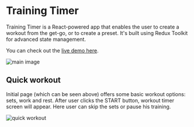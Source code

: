 # Training Timer

Training Timer is a React-powered app that enables the user to create a workout from the get-go, or to create a preset. It's built using Redux Toolkit for advanced state management.

You can check out the [live demo here](https://davidmaksic.vercel.app/timer).

![main image](https://davidmaksic.vercel.app/assets/timer-CbTBNgSy.png)

## Quick workout
Initial page (which can be seen above) offers some basic workout options: sets, work and rest. After user clicks the START button, workout timer screen will appear. Here user can skip the sets or pause his training.

![quick workout]([https://davidmaksic.vercel.app/assets/timer-CbTBNgSy.png](https://davidmaksic.vercel.app/assets/timer-1-BK0dugMh.png))
